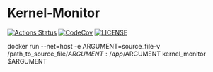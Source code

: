 # Kernel-Monitor

[![Actions Status][actions badge]][actions]
[![CodeCov][codecov badge]][codecov]
[![LICENSE][license badge]][license]

docker run --net=host -e ARGUMENT=source_file-v /path_to_source_file/$ARGUMENT:/app/$ARGUMENT kernel_monitor $ARGUMENT


<!-- Links -->
[actions]: https://github.com/sifis-home/Application-Manager/actions
[codecov]: https://codecov.io/gh/sifis-home/Application-Manager
[license]: LICENSES/MIT.txt

<!-- Badges -->
[actions badge]: https://github.com/sifis-home/Application-Manager/workflows/Application-Manager/badge.svg
[codecov badge]: https://codecov.io/gh/sifis-home/Application-Manager/branch/master/graph/badge.svg
[license badge]: https://img.shields.io/badge/license-MIT-blue.svg